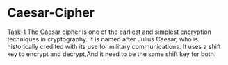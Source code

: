 # Caesar-Cipher
Task-1
The Caesar cipher is one of the earliest and simplest encryption techniques in cryptography. It is named after Julius Caesar, who is historically credited with its use for military communications.
It uses a shift key to encrypt and decrypt,And it need to be the same shift key for both.
